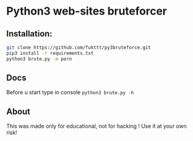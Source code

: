 # Python3 web-sites bruteforcer
## Installation:
```bash
git clone https://github.com/fukttt/py3bruteforce.git
pip3 install -r requirements.txt
python3 brute.py -m porn
```
## Docs
Before u start type in console `python3 brute.py -h`
## About
This was made only for educational, not for hacking !
Use it at your own risk!